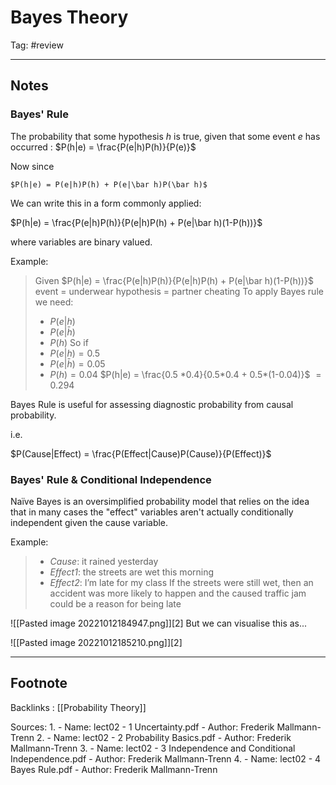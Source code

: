 # Bayes Theory
Tag: #review 

---
## Notes

### Bayes' Rule
The probability that some hypothesis $h$ is true, given that some event $e$ has occurred :
	$P(h|e) = \frac{P(e|h)P(h)}{P(e)}$

Now since

	$P(h|e) = P(e|h)P(h) + P(e|\bar h)P(\bar h)$

We can write this in a form commonly applied:

$P(h|e) = \frac{P(e|h)P(h)}{P(e|h)P(h) + P(e|\bar h)(1-P(h))}$

where variables are binary valued.

Example:
>Given
>	$P(h|e) = \frac{P(e|h)P(h)}{P(e|h)P(h) + P(e|\bar h)(1-P(h))}$
> event = underwear
> hypothesis = partner cheating
> To apply Bayes rule we need:
> - $P(e|h)$
> - $P(e|\bar h)$
> - $P(h)$
> So if 
>  - $P(e|h) = 0.5$
> - $P(e|\bar h) = 0.05$
> - $P(h) = 0.04$
>$P(h|e) = \frac{0.5 *0.4}{0.5*0.4 + 0.5*(1-0.04)}$
>           $= 0.294$


Bayes Rule is useful for assessing diagnostic probability from causal probability.

i.e.

$P(Cause|Effect) = \frac{P(Effect|Cause)P(Cause)}{P(Effect)}$


### Bayes' Rule & Conditional Independence

Naïve Bayes is an oversimplified probability model that relies on the idea that in many cases the "effect" variables aren't actually conditionally independent given the cause variable.

Example:
> - *Cause*: it rained yesterday
> - *Effect1*: the streets are wet this morning
> - *Effect2*: I’m late for my class
> If the streets were still wet, then an accident was more likely to happen and the caused traffic jam could be a reason for being late

![[Pasted image 20221012184947.png]][2]
 But we can visualise this as...

![[Pasted image 20221012185210.png]][2]

---
## Footnote

Backlinks : [[Probability Theory]]

Sources:
1. 
	- Name: lect02 - 1 Uncertainty.pdf
	- Author: Frederik Mallmann-Trenn
2. 
	- Name: lect02 - 2 Probability Basics.pdf
	- Author: Frederik Mallmann-Trenn
3. 
	- Name: lect02 - 3 Independence and Conditional Independence.pdf
	- Author: Frederik Mallmann-Trenn
4. 
	- Name: lect02 - 4 Bayes Rule.pdf
	- Author: Frederik Mallmann-Trenn